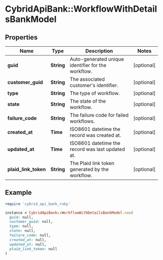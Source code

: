 # CybridApiBank::WorkflowWithDetailsBankModel

## Properties

| Name | Type | Description | Notes |
| ---- | ---- | ----------- | ----- |
| **guid** | **String** | Auto-generated unique identifier for the workflow. | [optional] |
| **customer_guid** | **String** | The associated customer&#39;s identifier. | [optional] |
| **type** | **String** | The type of workflow. | [optional] |
| **state** | **String** | The state of the workflow. | [optional] |
| **failure_code** | **String** | The failure code for failed workflows. | [optional] |
| **created_at** | **Time** | ISO8601 datetime the record was created at. | [optional] |
| **updated_at** | **Time** | ISO8601 datetime the record was last updated at. | [optional] |
| **plaid_link_token** | **String** | The Plaid link token generated by the workflow. | [optional] |

## Example

```ruby
require 'cybrid_api_bank_ruby'

instance = CybridApiBank::WorkflowWithDetailsBankModel.new(
  guid: null,
  customer_guid: null,
  type: null,
  state: null,
  failure_code: null,
  created_at: null,
  updated_at: null,
  plaid_link_token: null
)
```

